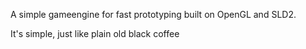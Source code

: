 A simple gameengine for fast prototyping built on OpenGL and SLD2.

It's simple, just like plain old black coffee
